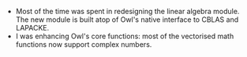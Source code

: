 - Most of the time was spent in redesigning the linear algebra module. The new module is built atop of Owl's native interface to CBLAS and LAPACKE.
- I was enhancing Owl's core functions: most of the vectorised math functions now support complex numbers.
